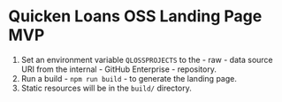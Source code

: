 # Quicken Loans OSS Landing Page MVP

  1. Set an environment variable `QLOSSPROJECTS` to the - raw - data source URI
      from the internal - GitHub Enterprise - repository.
  2. Run a build - `npm run build` - to generate the landing page.
  3. Static resources will be in the `build/` directory.
